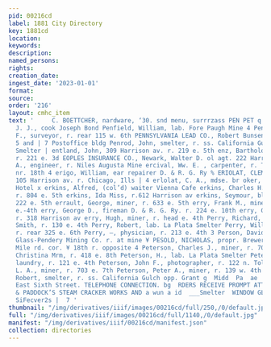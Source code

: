 ```yaml
---
pid: 00216cd
label: 1881 City Directory
key: 1881cd
location: 
keywords: 
description: 
named_persons: 
rights: 
creation_date: 
ingest_date: '2023-01-01'
format: 
source: 
order: '216'
layout: cmhc_item
text: '     C. BOETTCHER, nardware, ‘30. snd menu, surrrzass PEN PET q  Pendleton,
  J. J., cook Joseph Bond Penfield, William, lab. Fore Paugh Mine 4 Penhale, Géorge
  F., surveyor, r. rear 115 w. 6th PENNSYLVANIA LEAD CO., Robert Bunsen, agt. rooms
  5 and | 7 Postoffice bldg Penrod, John, smelter, r. ss. California Gulch opp. Grant
  Smelter | entland, John, 309 Harrison av. r. 219 e. 5th enz, Bartholomew, lodging,
  r. 221 e. 3d EOPLES INSURANCE CO., Newark, Walter D. ol agt. 222 Harrison av ercival,
  A., engineer, r. Niles Augusta Mine ercival, Ww. E. , carpenter, r. Ten Mile rd.
  nr. 18th 4 erigo, William, ear repairer D. & R. G. Ry % ERIOLAT, CLEMENS F., saloon,
  105 Harrison av. r. Chicago, Ills | 4 erlolat, C. A., mdse. br oker, bds. Grand
  Hotel x erkins, Alfred, (col’d) waiter Vienna Cafe erkins, Charles H. , police capt.
  r. 804 e. 5th erkins, Ida Miss, r.612 Harrison av erkins, Seymour, blksmith, r.
  222 e. 5th errault, George, miner, r. 633 e. 5th erry, Frank M., miner, bds. 315
  e.-4th erry, George D., fireman D. & R. G. Ry. r. 224 e. 10th erry, George W., miner,
  r. 318 Harrison av erry, Hugh, miner, r. head e. 4th Perry, Richard, shoemkr Jote
  Smith, r. 130 e. 4th Perry, Robert, lab. La Plata Smelter Perry, William D., miner,
  r. rear 325 e. 6th Perry, —, physician, r. 213 e. 4th 3 Person, David S8., carpenter
  Glass-Pendery Mining Co. r. at mine ¥ PESOLD, NICHOLAS, propr. Brewery Saloon, Ten
  Mile rd. cor. ¥ 18th r. opposite 4 Peterson, Charles J., miner, r. 701 e. 4th ‘Peterson,
  Christina Mrm, r. 418 e. 8th Peterson, H., lab. La Plata Smelter Peterson, Ida Miss,
  laundry, r. 121 e. 4th Peterson, John F., photographer, r. 122 n. Toledo av oO Peterson,
  L. A., miner, r. 703 e. 7th Peterson, Peter A., miner, r. 139 w. 4th | Peterson,
  Robert, smelter, r. ss. California Gulch opp. Grant g  Midd  Pa  ae  BAKERY, 300
  East Sixth Street. TELEPHONE CONNECTION. bg  RDERS RECEIVE PROMPT ATTENTION at ERWIN
  & PADDOCK’S STEAM CRACKER WORKS AND a wun a id  ___Smelter  WINDOW GLASS, all Sizes,"
  SiFecver2s |  7 '
thumbnail: "/img/derivatives/iiif/images/00216cd/full/250,/0/default.jpg"
full: "/img/derivatives/iiif/images/00216cd/full/1140,/0/default.jpg"
manifest: "/img/derivatives/iiif/00216cd/manifest.json"
collection: directories
---
```


